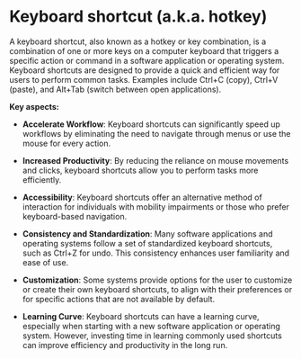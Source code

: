# Keyboard shortcut (a.k.a. hotkey)

A keyboard shortcut, also known as a hotkey or key combination, is a combination of one or more keys on a computer keyboard that triggers a specific action or command in a software application or operating system. Keyboard shortcuts are designed to provide a quick and efficient way for users to perform common tasks. Examples include Ctrl+C (copy), Ctrl+V (paste), and Alt+Tab (switch between open applications).

**Key aspects:**

* **Accelerate Workflow**: Keyboard shortcuts can significantly speed up workflows by eliminating the need to navigate through menus or use the mouse for every action.

* **Increased Productivity**: By reducing the reliance on mouse movements and clicks, keyboard shortcuts allow you to perform tasks more efficiently.

* **Accessibility**: Keyboard shortcuts offer an alternative method of interaction for individuals with mobility impairments or those who prefer keyboard-based navigation.

* **Consistency and Standardization**: Many software applications and operating systems follow a set of standardized keyboard shortcuts, such as Ctrl+Z for undo. This consistency enhances user familiarity and ease of use.

* **Customization**: Some systems provide options for the user to customize or create their own keyboard shortcuts, to align with their preferences or for specific actions that are not available by default.

* **Learning Curve**: Keyboard shortcuts can have a learning curve, especially when starting with a new software application or operating system. However, investing time in learning commonly used shortcuts can improve efficiency and productivity in the long run.
